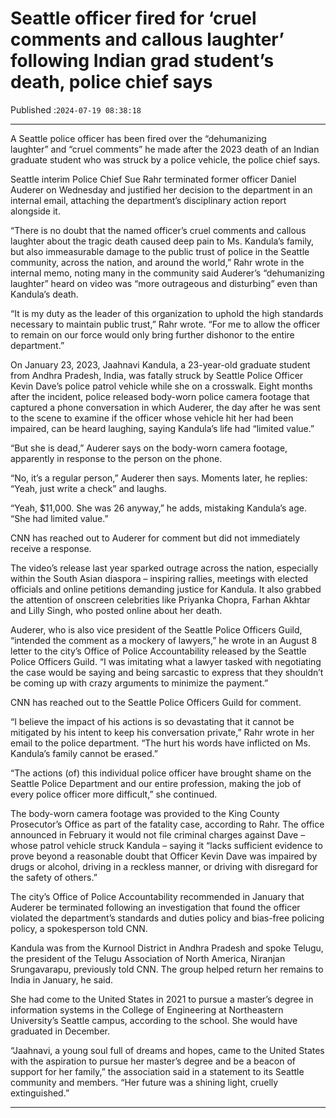 # Seattle officer fired for ‘cruel comments and callous laughter’ following Indian grad student’s death, police chief says

Published :`2024-07-19 08:38:18`

---

A Seattle police officer has been fired over the “dehumanizing laughter” and “cruel comments” he made after the 2023 death of an Indian graduate student who was struck by a police vehicle, the police chief says.

Seattle interim Police Chief Sue Rahr terminated former officer Daniel Auderer on Wednesday and justified her decision to the department in an internal email, attaching the department’s disciplinary action report alongside it.

“There is no doubt that the named officer’s cruel comments and callous laughter about the tragic death caused deep pain to Ms. Kandula’s family, but also immeasurable damage to the public trust of police in the Seattle community, across the nation, and around the world,” Rahr wrote in the internal memo, noting many in the community said Auderer’s “dehumanizing laughter” heard on video was “more outrageous and disturbing” even than Kandula’s death.

“It is my duty as the leader of this organization to uphold the high standards necessary to maintain public trust,” Rahr wrote. “For me to allow the officer to remain on our force would only bring further dishonor to the entire department.”

On January 23, 2023, Jaahnavi Kandula, a 23-year-old graduate student from Andhra Pradesh, India, was fatally struck by Seattle Police Officer Kevin Dave’s police patrol vehicle while she on a crosswalk. Eight months after the incident, police released body-worn police camera footage that captured a phone conversation in which Auderer, the day after he was sent to the scene to examine if the officer whose vehicle hit her had been impaired, can be heard laughing, saying Kandula’s life had “limited value.”

“But she is dead,” Auderer says on the body-worn camera footage, apparently in response to the person on the phone.

“No, it’s a regular person,” Auderer then says. Moments later, he replies: “Yeah, just write a check” and laughs.

“Yeah, $11,000. She was 26 anyway,” he adds, mistaking Kandula’s age. “She had limited value.”

CNN has reached out to Auderer for comment but did not immediately receive a response.

The video’s release last year sparked outrage across the nation, especially within the South Asian diaspora – inspiring rallies, meetings with elected officials and online petitions demanding justice for Kandula. It also grabbed the attention of onscreen celebrities like Priyanka Chopra, Farhan Akhtar and Lilly Singh, who posted online about her death.

Auderer, who is also vice president of the Seattle Police Officers Guild, “intended the comment as a mockery of lawyers,” he wrote in an August 8 letter to the city’s Office of Police Accountability released by the Seattle Police Officers Guild. “I was imitating what a lawyer tasked with negotiating the case would be saying and being sarcastic to express that they shouldn’t be coming up with crazy arguments to minimize the payment.”

CNN has reached out to the Seattle Police Officers Guild for comment.

“I believe the impact of his actions is so devastating that it cannot be mitigated by his intent to keep his conversation private,” Rahr wrote in her email to the police department. “The hurt his words have inflicted on Ms. Kandula’s family cannot be erased.”

“The actions (of) this individual police officer have brought shame on the Seattle Police Department and our entire profession, making the job of every police officer more difficult,” she continued.

The body-worn camera footage was provided to the King County Prosecutor’s Office as part of the fatality case, according to Rahr. The office announced in February it would not file criminal charges against Dave – whose patrol vehicle struck Kandula – saying it “lacks sufficient evidence to prove beyond a reasonable doubt that Officer Kevin Dave was impaired by drugs or alcohol, driving in a reckless manner, or driving with disregard for the safety of others.”

The city’s Office of Police Accountability recommended in January that Auderer be terminated following an investigation that found the officer violated the department’s standards and duties policy and bias-free policing policy, a spokesperson told CNN.

Kandula was from the Kurnool District in Andhra Pradesh and spoke Telugu, the president of the Telugu Association of North America, Niranjan Srungavarapu, previously told CNN. The group helped return her remains to India in January, he said.

She had come to the United States in 2021 to pursue a master’s degree in information systems in the College of Engineering at Northeastern University’s Seattle campus, according to the school. She would have graduated in December.

“Jaahnavi, a young soul full of dreams and hopes, came to the United States with the aspiration to pursue her master’s degree and be a beacon of support for her family,” the association said in a statement to its Seattle community and members. “Her future was a shining light, cruelly extinguished.”

---

